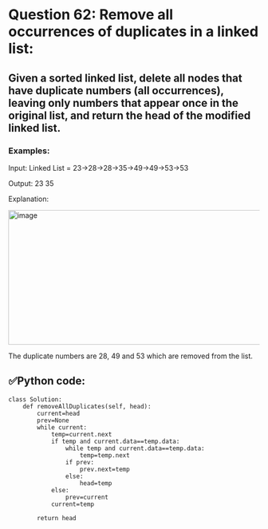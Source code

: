 # Question 62: Remove all occurrences of duplicates in a linked list:

## Given a sorted linked list, delete all nodes that have duplicate numbers (all occurrences), leaving only numbers that appear once in the original list, and return the head of the modified linked list. 

### Examples:

Input: Linked List = 23->28->28->35->49->49->53->53

Output: 23 35

Explanation: 

 <img width="625" height="270" alt="image" src="https://github.com/user-attachments/assets/33de6655-9112-415c-9710-0e841334e063" />

The duplicate numbers are 28, 49 and 53 which are removed from the list.

## ✅Python code:

```
class Solution:
    def removeAllDuplicates(self, head):
        current=head
        prev=None
        while current:
            temp=current.next
            if temp and current.data==temp.data:
                while temp and current.data==temp.data:
                    temp=temp.next
                if prev:
                    prev.next=temp
                else:
                    head=temp
            else:
                prev=current
            current=temp        

        return head
```
